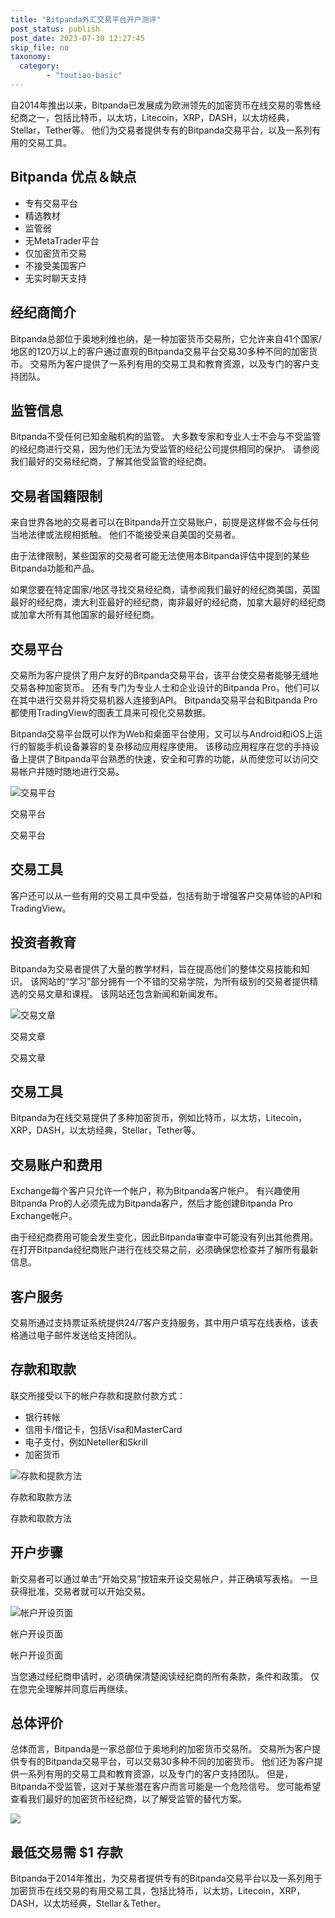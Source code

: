 ```yaml
---
title: "Bitpanda外汇交易平台开户测评"
post_status: publish
post_date: 2023-07-30 12:27:45
skip_file: no
taxonomy:
  category:
        - "toutiao-basic"
---
```


自2014年推出以来，Bitpanda已发展成为欧洲领先的加密货币在线交易的零售经纪商之一，包括比特币，以太坊，Litecoin，XRP，DASH，以太坊经典，Stellar，Tether等。 他们为交易者提供专有的Bitpanda交易平台，以及一系列有用的交易工具。

## Bitpanda 优点＆缺点

- 专有交易平台
- 精选教材
- 监管弱
- 无MetaTrader平台
- 仅加密货币交易
- 不接受美国客户
- 无实时聊天支持

## 经纪商简介

Bitpanda总部位于奥地利维也纳，是一种加密货币交易所，它允许来自41个国家/地区的120万以上的客户通过直观的Bitpanda交易平台交易30多种不同的加密货币。 交易所为客户提供了一系列有用的交易工具和教育资源，以及专门的客户支持团队。

## 监管信息

Bitpanda不受任何已知金融机构的监管。 大多数专家和专业人士不会与不受监管的经纪商进行交易，因为他们无法为受监管的经纪公司提供相同的保护。 请参阅我们最好的交易经纪商，了解其他受监管的经纪商。

## 交易者国籍限制

来自世界各地的交易者可以在Bitpanda开立交易账户，前提是这样做不会与任何当地法律或法规相抵触。 他们不能接受来自美国的交易者。

由于法律限制，某些国家的交易者可能无法使用本Bitpanda评估中提到的某些Bitpanda功能和产品。

如果您要在特定国家/地区寻找交易经纪商，请参阅我们最好的经纪商美国，英国最好的经纪商，澳大利亚最好的经纪商，南非最好的经纪商，加拿大最好的经纪商或加拿大所有其他国家的最好经纪商。

## 交易平台

交易所为客户提供了用户友好的Bitpanda交易平台，该平台使交易者能够无缝地交易各种加密货币。 还有专门为专业人士和企业设计的Bitpanda Pro，他们可以在其中进行交易并将交易机器人连接到API。 Bitpanda交易平台和Bitpanda Pro都使用TradingView的图表工具来可视化交易数据。

Bitpanda交易平台既可以作为Web和桌面平台使用，又可以与Android和iOS上运行的智能手机设备兼容的复杂移动应用程序使用。 该移动应用程序在您的手持设备上提供了Bitpanda平台熟悉的快速，安全和可靠的功能，从而使您可以访问交易帐户并随时随地进行交易。

![交易平台](https://cdn.fendou.la/funstoutiao/2020/11/Bitpanda-Review-Trading-Platform.png "交易平台")

交易平台

交易平台

## 交易工具

客户还可以从一些有用的交易工具中受益，包括有助于增强客户交易体验的API和TradingView。

## 投资者教育

Bitpanda为交易者提供了大量的教学材料，旨在提高他们的整体交易技能和知识。 该网站的“学习”部分拥有一个不错的交易学院，为所有级别的交易者提供精选的交易文章和课程。 该网站还包含新闻和新闻发布。

![交易文章](https://cdn.fendou.la/funstoutiao/2020/11/Bitpanda-Review-Trading-Articles-.jpg "交易文章")

交易文章

交易文章

## 交易工具

Bitpanda为在线交易提供了多种加密货币，例如比特币，以太坊，Litecoin，XRP，DASH，以太坊经典，Stellar，Tether等。

## 交易账户和费用

Exchange每个客户只允许一个帐户，称为Bitpanda客户帐户。 有兴趣使用Bitpanda Pro的人必须先成为Bitpanda客户，然后才能创建Bitpanda Pro Exchange帐户。

由于经纪商费用可能会发生变化，因此Bitpanda审查中可能没有列出其他费用。 在打开Bitpanda经纪商账户进行在线交易之前，必须确保您检查并了解所有最新信息。

## 客户服务

交易所通过支持票证系统提供24/7客户支持服务，其中用户填写在线表格，该表格通过电子邮件发送给支持团队。

## 存款和取款

联交所接受以下的帐户存款和提款付款方式：

- 银行转帐
- 信用卡/借记卡，包括Visa和MasterCard
- 电子支付，例如Neteller和Skrill
- 加密货币

![存款和提款方法](https://cdn.fendou.la/funstoutiao/2020/11/Bitpanda-Review-Deposit-And-Withdrawal-Methods.jpg "存款和取款方法")

存款和取款方法

存款和取款方法

## 开户步骤

新交易者可以通过单击“开始交易”按钮来开设交易帐户，并正确填写表格。 一旦获得批准，交易者就可以开始交易。

![帐户开设页面](https://cdn.fendou.la/funstoutiao/2020/11/Bitpanda-Review-Account-Opening-Page.jpg "帐户开设页面")

帐户开设页面

帐户开设页面

当您通过经纪商申请时，必须确保清楚阅读经纪商的所有条款，条件和政策。 仅在您完全理解并同意后再继续。

## 总体评价

总体而言，Bitpanda是一家总部位于奥地利的加密货币交易所。 交易所为客户提供专有的Bitpanda交易平台，可以交易30多种不同的加密货币。 他们还为客户提供一系列有用的交易工具和教育资源，以及专门的客户支持团队。 但是，Bitpanda不受监管，这对于某些潜在客户而言可能是一个危险信号。 您可能希望查看我们最好的加密货币经纪商，以了解受监管的替代方案。

![](https://cdn.fendou.la/funstoutiao/2020/11/bitpanda-logo.png)

## 最低交易需 **$1** 存款

Bitpanda于2014年推出，为交易者提供专有的Bitpanda交易平台以及一系列用于加密货币在线交易的有用交易工具，包括比特币，以太坊，Litecoin，XRP，DASH，以太坊经典，Stellar＆Tether。
